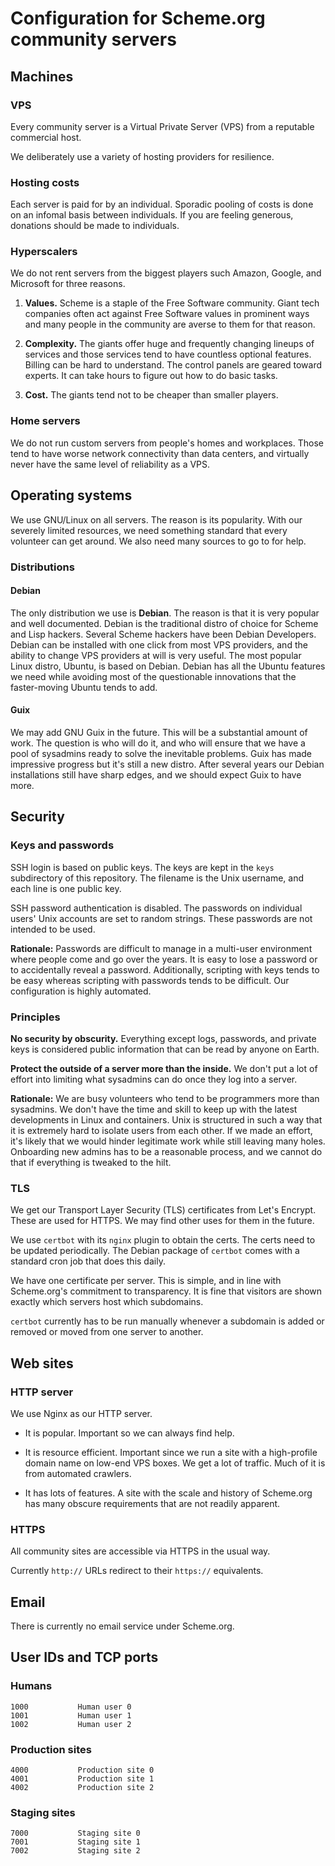 # Configuration for Scheme.org community servers

## Machines

### VPS

Every community server is a Virtual Private Server (VPS) from a
reputable commercial host.

We deliberately use a variety of hosting providers for resilience.

### Hosting costs

Each server is paid for by an individual. Sporadic pooling of costs is
done on an infomal basis between individuals. If you are feeling
generous, donations should be made to individuals.

### Hyperscalers

We do not rent servers from the biggest players such Amazon, Google,
and Microsoft for three reasons.

1. **Values.** Scheme is a staple of the Free Software community.
Giant tech companies often act against Free Software values in
prominent ways and many people in the community are averse to them for
that reason.

2. **Complexity.** The giants offer huge and frequently changing
lineups of services and those services tend to have countless optional
features. Billing can be hard to understand. The control panels are
geared toward experts. It can take hours to figure out how to do basic
tasks.

3. **Cost.** The giants tend not to be cheaper than smaller players.

### Home servers

We do not run custom servers from people's homes and workplaces. Those
tend to have worse network connectivity than data centers, and
virtually never have the same level of reliability as a VPS.

## Operating systems

We use GNU/Linux on all servers. The reason is its popularity. With
our severely limited resources, we need something standard that every
volunteer can get around. We also need many sources to go to for help.

### Distributions

#### Debian

The only distribution we use is **Debian**. The reason is that it is
very popular and well documented. Debian is the traditional distro of
choice for Scheme and Lisp hackers. Several Scheme hackers have been
Debian Developers. Debian can be installed with one click from most
VPS providers, and the ability to change VPS providers at will is very
useful. The most popular Linux distro, Ubuntu, is based on Debian.
Debian has all the Ubuntu features we need while avoiding most of the
questionable innovations that the faster-moving Ubuntu tends to add.

#### Guix

We may add GNU Guix in the future. This will be a substantial amount
of work. The question is who will do it, and who will ensure that we
have a pool of sysadmins ready to solve the inevitable problems. Guix
has made impressive progress but it's still a new distro. After
several years our Debian installations still have sharp edges, and we
should expect Guix to have more.

## Security

### Keys and passwords

SSH login is based on public keys. The keys are kept in the `keys`
subdirectory of this repository. The filename is the Unix username,
and each line is one public key.

SSH password authentication is disabled. The passwords on individual
users' Unix accounts are set to random strings. These passwords are
not intended to be used.

**Rationale:** Passwords are difficult to manage in a multi-user
environment where people come and go over the years. It is easy to
lose a password or to accidentally reveal a password. Additionally,
scripting with keys tends to be easy whereas scripting with passwords
tends to be difficult. Our configuration is highly automated.

### Principles

**No security by obscurity.** Everything except logs, passwords, and
private keys is considered public information that can be read by
anyone on Earth.

**Protect the outside of a server more than the inside.** We don't put
a lot of effort into limiting what sysadmins can do once they log into
a server.

**Rationale:** We are busy volunteers who tend to be programmers more
than sysadmins. We don't have the time and skill to keep up with the
latest developments in Linux and containers. Unix is structured in
such a way that it is extremely hard to isolate users from each other.
If we made an effort, it's likely that we would hinder legitimate work
while still leaving many holes. Onboarding new admins has to be a
reasonable process, and we cannot do that if everything is tweaked to
the hilt.

### TLS

We get our Transport Layer Security (TLS) certificates from Let's
Encrypt. These are used for HTTPS. We may find other uses for them in
the future.

We use `certbot` with its `nginx` plugin to obtain the certs. The
certs need to be updated periodically. The Debian package of `certbot`
comes with a standard cron job that does this daily.

We have one certificate per server. This is simple, and in line with
Scheme.org's commitment to transparency. It is fine that visitors are
shown exactly which servers host which subdomains.

`certbot` currently has to be run manually whenever a subdomain is
added or removed or moved from one server to another.

## Web sites

### HTTP server

We use Nginx as our HTTP server.

* It is popular. Important so we can always find help.

* It is resource efficient. Important since we run a site with a
  high-profile domain name on low-end VPS boxes. We get a lot of
  traffic. Much of it is from automated crawlers.

* It has lots of features. A site with the scale and history of
  Scheme.org has many obscure requirements that are not readily
  apparent.

### HTTPS

All community sites are accessible via HTTPS in the usual way.

Currently `http://` URLs redirect to their `https://` equivalents.

## Email

There is currently no email service under Scheme.org.

## User IDs and TCP ports

### Humans

    1000           Human user 0
    1001           Human user 1
    1002           Human user 2

### Production sites

    4000           Production site 0
    4001           Production site 1
    4002           Production site 2

### Staging sites

    7000           Staging site 0
    7001           Staging site 1
    7002           Staging site 2
